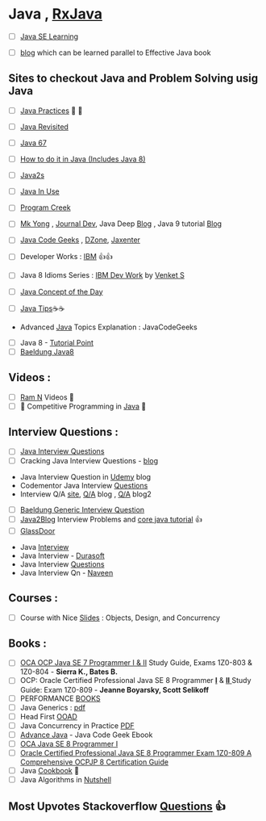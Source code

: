 # Java , [RxJava](https://github.com/adhikariaman01/BookmarkSiteList/tree/master/MyBookmarkedLink/Java/RxJava)
- [ ] [Java SE Learning](https://docs.oracle.com/javase/tutorial/tutorialLearningPaths.html)

- [ ] [blog](https://medium.com/@biratkirat/being-an-effective-java-developer-ab183f2b6c25) which can be learned parallel to Effective Java book

## Sites to checkout Java and Problem Solving usig Java
- [ ] [Java Practices](http://www.javapractices.com/home/HomeAction.do) :dart: :dart:
- [ ] [Java Revisited](http://javarevisited.blogspot.in/)
- [ ] [Java 67](http://www.java67.com/)

- [ ] [How to do it in Java (Includes Java 8)](https://howtodoinjava.com/)
- [ ] [Java2s](http://www.java2s.com/)
- [ ] [Java In Use](http://www.javainuse.com/java)
- [ ] [Program Creek](https://www.programcreek.com/)
- [ ] [Mk Yong](http://www.mkyong.com/tutorials/java-8-tutorials/) , [Journal Dev](https://www.journaldev.com/java-tutorial-java-ee-tutorials?utm_source=website&utm_medium=menubar&utm_campaign=Top-Menu-Bar),  Java Deep [Blog](https://javax0.wordpress.com/) , Java 9 tutorial [Blog](http://www.logicbig.com/tutorials/core-java-tutorial/) 
- [ ] [Java Code Geeks](https://www.javacodegeeks.com/) , [DZone](https://dzone.com/), [Jaxenter](https://jaxenter.com/tag/java-2)
- [ ]  Developer Works : [IBM](https://www.ibm.com/developerworks/learn/java/) :+1::+1:

- [ ]  Java 8 Idioms Series : [IBM Dev Work](https://www.ibm.com/developerworks/views/global/libraryview.jsp?site_id=1&contentarea_by=Java%20technology&sort_by=Date&sort_order=1&start=1&end=11&topic_by=-1&product_by=&type_by=All%20Types&show_abstract=false&search_by=Java%208%20idioms&industry_by=-1&series_title_by=) by [Venket S](http://blog.agiledeveloper.com/)

- [ ]  [Java Concept of the Day](http://javaconceptoftheday.com/jdk-installation/)
- [ ] [Java Tips](https://www.javatips.net/):coffee::coffee:


* Advanced [Java](https://www.javacodegeeks.com/2015/09/advanced-java.html) Topics Explanation : JavaCodeGeeks
- [ ] Java 8 - [Tutorial Point](https://www.tutorialspoint.com/java8/index.htm)
- [ ] [Baeldung Java8](http://www.baeldung.com/java8)

## Videos :
- [ ] [Ram N](https://ramj2ee.blogspot.in/2015/05/java-tutorial.html) Videos :movie_camera:
- [ ] :round_pushpin: Competitive Programming in [Java](https://www.youtube.com/playlist?list=PLMCXHnjXnTnsWU7jYp9XCKPW8ayl6D8fb) :round_pushpin:

## Interview Questions :
- [ ] [Java Interview Questions](https://java-questions.com/)
- [ ] Cracking Java Interview Questions - [blog](http://crackingjavainterviews.blogspot.com/)
* Java Interview Question in [Udemy](https://blog.udemy.com/java-interview-questions/) blog
* Codementor Java Interview [Questions](https://www.codementor.io/blog/java-interview-sample-questions-answers-du107xs23)
* Interview Q/A [site](http://www.javainterview.in/p/core-java-interview-question-are.html), [Q/A](http://codepumpkin.com/category/interview-questions/core-java-interview-questions/) blog , [Q/A](https://gigster.com/java-interview-questions) blog2
- [ ] [Baeldung Generic Interview Question](http://www.baeldung.com/java-generics-interview-questions)
- [ ] [Java2Blog](https://java2blog.com/core-java-interview-questions-and-answers/) Interview Problems and [core java tutorial](https://java2blog.com/core-java-tutorial-for-beginners-experienced/) :+1:
- [ ] [GlassDoor](https://www.glassdoor.com/Interview/java-interview-questions-SRCH_KT0,4_SDMC.htm)
* Java [Interview](https://www.youtube.com/playlist?list=PLfi5oI2EMygPcKLx8d_8Jll9eauAhPj2B)
* Java Interview - [Durasoft](https://www.youtube.com/playlist?list=PLd3UqWTnYXOkc_1jk0BC4JPiBypt_eT-K)
* Java Interview [Questions](https://www.youtube.com/playlist?list=PLF9tovyahfL020hGgLIsRMZY4bfSLCFUa)
* Java Interview Qn - [Naveen](https://www.youtube.com/playlist?list=PLFGoYjJG_fqr84PKCp88iPkQDWJSfzaqz)



## Courses :
- [ ] Course with Nice [Slides](http://www.cs.cmu.edu/~charlie/courses/15-214/2017-fall/index.html) : Objects, Design, and Concurrency

## Books : 
- [ ] [OCA OCP Java SE 7 Programmer I & II](https://doc.lagout.org/programmation/Java/OCA_OCP%20Java%20SE%207%20Programmer%20I%20%26%20II%20Study%20Guide%20%28Exams%201Z0-803%20%26%201Z0-804%29%20%5BSierra%20%26%20Bates%202014-10-24%5D.pdf) Study Guide, Exams 1Z0-803 & 1Z0-804 - **Sierra K., Bates B.**
- [ ] OCP: Oracle Certified Professional Java SE 8 Programmer [**I**](https://bittlife.com/books/Jeanne%20Boyarsky,%20Scott%20Selikoff%20-%20Study%20Guide.pdf) & [**II** ](http://files.hii-tech.com/book/SCJP/OCP%20Oracle%20Certified%20Professional%20Java%20SE%208%20Programmer%20II%20Study%20Guide%20Exam%201Z0-809.pdf) Study Guide: Exam 1Z0-809 -  **Jeanne Boyarsky, Scott Selikoff**
- [ ] PERFORMANCE [BOOKS](https://github.com/adhikariaman01/BookmarkSiteList/tree/master/MyBookmarkedLink/Java/Performance)
- [ ] Java Generics : [pdf](https://pdfs.semanticscholar.org/2d4a/a0f63c26dee36310c6c1ce3fe1fe4b4551e9.pdf)
- [ ] Head First [OOAD](https://github.com/MarkPThomas/HeadFirst-OOAD/blob/master/Head%20First%20Object-Oriented%20Analysis%20and%20Design.pdf)
- [ ] Java Concurrency in Practice [PDF](http://www.periodicooficial.oaxaca.gob.mx/files/2011/05/EXT02-2011-05-19.pdf)
- [ ] [Advance Java](http://enos.itcollege.ee/~jpoial/allalaadimised/reading/Advanced-java.pdf) - Java Code Geek Ebook
- [ ] [OCA Java SE 8  Programmer I](http://aad.tpu.ru/1955/Java%20books/OCA%20Java%20SE%208%20Programmer%20I%20Certification%20Guide.pdf)
- [ ] [Oracle Certified Professional Java SE 8 Programmer Exam 1Z0-809 A Comprehensive OCPJP 8 Certification Guide](http://pdf.th7.cn/down/files/1603/Oracle%20Certified%20Professional%20Java%20SE%208%20Programmer%20Exam%201Z0-809.pdf)
- [ ] Java [Cookbook](http://pdf.th7.cn/down/files/1411/Java%20Cookbook,%203rd%20Edition.pdf) :hamburger:
- [ ] Java Algorithms in [Nutshell](https://doc.lagout.org/science/0_Computer%20Science/2_Algorithms/Algorithms%20in%20a%20Nutshell_%20A%20Desktop%20Quick%20Reference%20%282nd%20ed.%29%20%5BHeineman%2C%20Pollice%20%26%20Selkow%202015-11-25%5D%20%28preview%29.pdf)
## Most Upvotes Stackoverflow [Questions](https://stackoverflow.com/questions/tagged/java?sort=votes) :+1:
